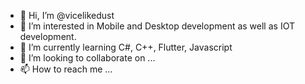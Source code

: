 - 👋 Hi, I’m @vicelikedust
- 👀 I’m interested in Mobile and Desktop development as well as IOT development.
- 🌱 I’m currently learning C#, C++, Flutter, Javascript
- 💞️ I’m looking to collaborate on ...
- 📫 How to reach me ...

<!---
vicelikedust/vicelikedust is a ✨ special ✨ repository because its `README.md` (this file) appears on your GitHub profile.
You can click the Preview link to take a look at your changes.
--->
